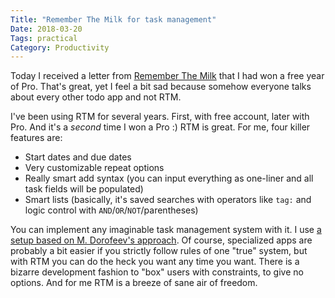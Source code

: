 ```yaml
---
Title: "Remember The Milk for task management"
Date: 2018-03-20
Tags: practical
Category: Productivity
---
```


Today I received a letter from [Remember The Milk](https://www.rememberthemilk.com/) that I had won a free year of Pro. That's great, yet I feel a bit sad because somehow everyone talks about every other todo app and not RTM.

I've been using RTM for several years. First, with free account, later with Pro. And it's a *second* time I won a Pro :) RTM is great. For me, four killer features are:

* Start dates and due dates
* Very customizable repeat options
* Really smart add syntax (you can input everything as one-liner and all task fields will be populated)
* Smart lists (basically, it's saved searches with operators like `tag:` and logic control with `AND`/`OR`/`NOT`/parentheses)

You can implement any imaginable task management system with it. I use [a setup based on M.&nbsp;Dorofeev's approach](http://blog.rememberthemilk.com/post/172085635648/tips-tricks-tuesday-combining-organization).  Of course, specialized apps are probably a bit easier if you strictly follow rules of one "true" system, but with RTM you can do the heck you want any time you want. There is a bizarre development fashion to "box" users with constraints, to give no options. And for me RTM is a breeze of sane air of freedom. 


